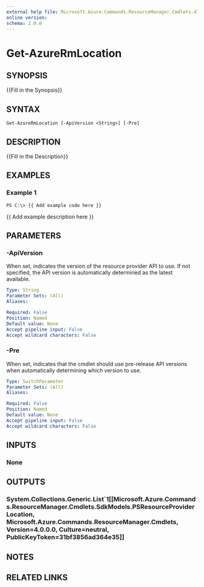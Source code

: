 ```yaml
---
external help file: Microsoft.Azure.Commands.ResourceManager.Cmdlets.dll-Help.xml
online version: 
schema: 2.0.0
---
```


# Get-AzureRmLocation

## SYNOPSIS
{{Fill in the Synopsis}}

## SYNTAX

```
Get-AzureRmLocation [-ApiVersion <String>] [-Pre]
```

## DESCRIPTION
{{Fill in the Description}}

## EXAMPLES

### Example 1
```
PS C:\> {{ Add example code here }}
```

{{ Add example description here }}

## PARAMETERS

### -ApiVersion
When set, indicates the version of the resource provider API to use.
If not specified, the API version is automatically determined as the latest available.

```yaml
Type: String
Parameter Sets: (All)
Aliases: 

Required: False
Position: Named
Default value: None
Accept pipeline input: False
Accept wildcard characters: False
```

### -Pre
When set, indicates that the cmdlet should use pre-release API versions when automatically determining which version to use.

```yaml
Type: SwitchParameter
Parameter Sets: (All)
Aliases: 

Required: False
Position: Named
Default value: None
Accept pipeline input: False
Accept wildcard characters: False
```

## INPUTS

### None


## OUTPUTS

### System.Collections.Generic.List`1[[Microsoft.Azure.Commands.ResourceManager.Cmdlets.SdkModels.PSResourceProviderLocation, Microsoft.Azure.Commands.ResourceManager.Cmdlets, Version=4.0.0.0, Culture=neutral, PublicKeyToken=31bf3856ad364e35]]


## NOTES

## RELATED LINKS

